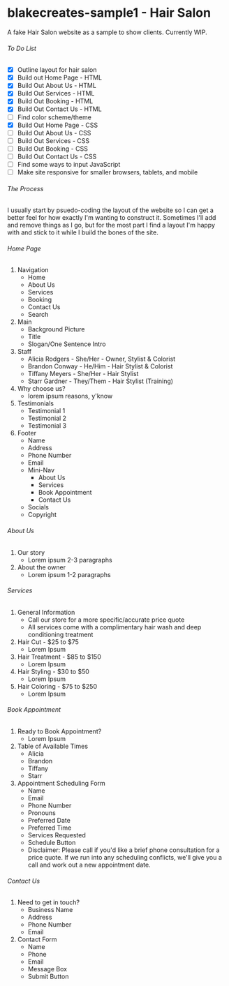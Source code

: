 # blakecreates-sample1 - Hair Salon
A fake Hair Salon website as a sample to show clients. Currently WIP.

###### To Do List
- [x] Outline layout for hair salon
- [x] Build out Home Page - HTML
- [x] Build Out About Us - HTML
- [x] Build Out Services - HTML
- [x] Build Out Booking - HTML
- [x] Build Out Contact Us - HTML
- [ ] Find color scheme/theme
- [x] Build Out Home Page - CSS
- [ ] Build Out About Us - CSS
- [ ] Build Out Services - CSS
- [ ] Build Out Booking - CSS
- [ ] Build Out Contact Us - CSS
- [ ] Find some ways to input JavaScript
- [ ] Make site responsive for smaller browsers, tablets, and mobile

###### The Process
I usually start by psuedo-coding the layout of the website so I can get a better feel for how exactly I'm wanting to construct it. Sometimes I'll add and remove things as I go, but for the most part I find a layout I'm happy with and stick to it while I build the bones of the site.

###### Home Page
1. Navigation
    - Home
    - About Us
    - Services
    - Booking
    - Contact Us
    - Search
2. Main
    - Background Picture
    - Title
    - Slogan/One Sentence Intro
3. Staff
    - Alicia Rodgers - She/Her - Owner, Stylist & Colorist
    - Brandon Conway - He/Him - Hair Stylist & Colorist
    - Tiffany Meyers - She/Her - Hair Stylist
    - Starr Gardner - They/Them - Hair Stylist (Training)
4. Why choose us?
    - lorem ipsum reasons, y'know
5. Testimonials
    - Testimonial 1
    - Testimonial 2
    - Testimonial 3
6. Footer
    - Name
    - Address
    - Phone Number
    - Email
    - Mini-Nav
        - About Us
        - Services
        - Book Appointment
        - Contact Us
    - Socials
    - Copyright

###### About Us
1. Our story
    - Lorem ipsum 2-3 paragraphs
2. About the owner
    - Lorem ipsum 1-2 paragraphs

###### Services
1. General Information
    - Call our store for a more specific/accurate price quote
    - All services come with a complimentary hair wash and deep conditioning treatment
2. Hair Cut - $25 to $75
    - Lorem Ipsum
3. Hair Treatment - $85 to $150
    - Lorem Ipsum
4. Hair Styling - $30 to $50
    - Lorem Ipsum
5. Hair Coloring - $75 to $250
    - Lorem Ipsum

###### Book Appointment
1. Ready to Book Appointment?
    - Lorem Ipsum
2. Table of Available Times
    - Alicia
    - Brandon
    - Tiffany
    - Starr
3. Appointment Scheduling Form
    - Name
    - Email
    - Phone Number
    - Pronouns
    - Preferred Date
    - Preferred Time
    - Services Requested
    - Schedule Button
    - Disclaimer: Please call if you'd like a brief phone consultation for a price quote. If we run into any scheduling conflicts, we'll give you a call and work out a new appointment date.

###### Contact Us
1. Need to get in touch?
    - Business Name
    - Address
    - Phone Number
    - Email
2. Contact Form
    - Name
    - Phone
    - Email
    - Message Box
    - Submit Button